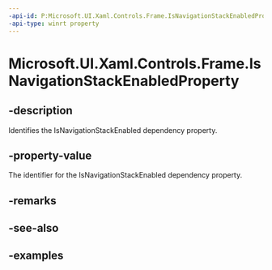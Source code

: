 ```yaml
---
-api-id: P:Microsoft.UI.Xaml.Controls.Frame.IsNavigationStackEnabledProperty
-api-type: winrt property
---
```


<!-- Property syntax.
public DependencyProperty IsNavigationStackEnabledProperty { get; }
-->

# Microsoft.UI.Xaml.Controls.Frame.IsNavigationStackEnabledProperty

## -description

Identifies the IsNavigationStackEnabled dependency property.

## -property-value

The identifier for the IsNavigationStackEnabled dependency property.

## -remarks

## -see-also

## -examples


